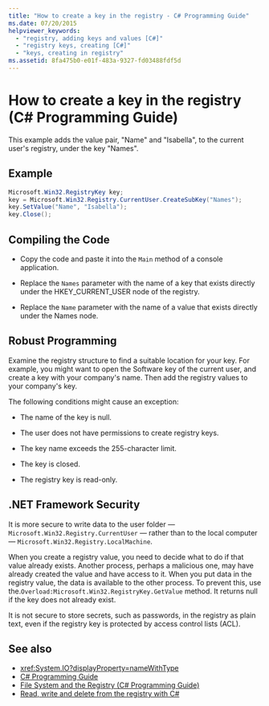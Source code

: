 ```yaml
---
title: "How to create a key in the registry - C# Programming Guide"
ms.date: 07/20/2015
helpviewer_keywords: 
  - "registry, adding keys and values [C#]"
  - "registry keys, creating [C#]"
  - "keys, creating in registry"
ms.assetid: 8fa475b0-e01f-483a-9327-fd03488fdf5d
---
```

# How to create a key in the registry (C# Programming Guide)
This example adds the value pair, "Name" and "Isabella", to the current user's registry, under the key "Names".  
  
## Example  
  
```csharp  
Microsoft.Win32.RegistryKey key;  
key = Microsoft.Win32.Registry.CurrentUser.CreateSubKey("Names");  
key.SetValue("Name", "Isabella");  
key.Close();  
```  
  
## Compiling the Code  
  
- Copy the code and paste it into the `Main` method of a console application.  
  
- Replace the `Names` parameter with the name of a key that exists directly under the HKEY_CURRENT_USER node of the registry.  
  
- Replace the `Name` parameter with the name of a value that exists directly under the Names node.  
  
## Robust Programming  
 Examine the registry structure to find a suitable location for your key. For example, you might want to open the Software key of the current user, and create a key with your company's name. Then add the registry values to your company's key.  
  
 The following conditions might cause an exception:  
  
- The name of the key is null.  
  
- The user does not have permissions to create registry keys.  
  
- The key name exceeds the 255-character limit.  
  
- The key is closed.  
  
- The registry key is read-only.  
  
## .NET Framework Security  
 It is more secure to write data to the user folder — `Microsoft.Win32.Registry.CurrentUser` — rather than to the local computer — `Microsoft.Win32.Registry.LocalMachine`.  
  
 When you create a registry value, you need to decide what to do if that value already exists. Another process, perhaps a malicious one, may have already created the value and have access to it. When you put data in the registry value, the data is available to the other process. To prevent this, use the.`Overload:Microsoft.Win32.RegistryKey.GetValue` method. It returns null if the key does not already exist.  
  
 It is not secure to store secrets, such as passwords, in the registry as plain text, even if the registry key is protected by access control lists (ACL).  
  
## See also

- <xref:System.IO?displayProperty=nameWithType>
- [C# Programming Guide](../index.md)
- [File System and the Registry (C# Programming Guide)](./index.md)
- [Read, write and delete from the registry with C#](https://www.codeproject.com/Articles/3389/Read-write-and-delete-from-registry-with-C)
